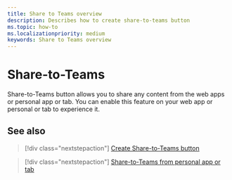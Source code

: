 ```yaml
---
title: Share to Teams overview
description: Describes how to create share-to-teams button
ms.topic: how-to
ms.localizationpriority: medium
keywords: Share to Teams overview
---
```


# Share-to-Teams

Share-to-Teams button allows you to share any content from the web apps or personal app or tab. You can enable this feature on your web app or personal or tab to experience it.

## See also

> [!div class="nextstepaction"]
> [Create Share-to-Teams button](share-to-teams.md)

> [!div class="nextstepaction"]
> [Share-to-Teams from personal app or tab](share-to-teams%20from%20personal%20app%20or%20tab.md)